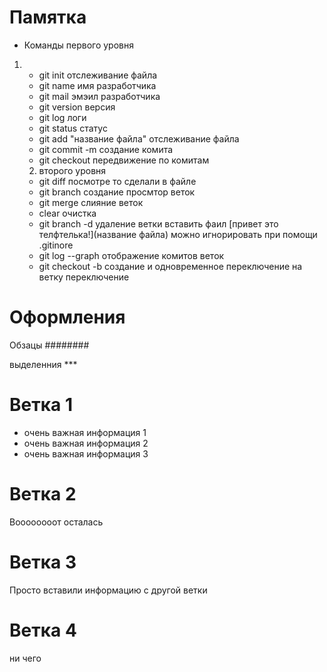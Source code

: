 # Памятка 
* Команды первого  уровня 
1.  * git init отслеживание файла
    * git name имя разработчика
    *  git mail эмэил разработчика
    * git version версия
    * git log  логи
    * git status статус
    * git add "название файла" отслеживание файла
    * git commit -m создание комита
    * git checkout  передвижение по комитам
    2. второго уровня 
    * git diff посмотре то сделали в файле
    * git branch создание просмтор веток 
    * git merge слияние веток
    * clear очистка 
    * git branch -d удаление ветки 
    вставить фаил [привет это телфтелька!](название файла)
    можно игнорировать при помощи .gitinore 
    * git log --graph отображение комитов веток
    * git checkout -b создание и одновременное переключение на ветку  переключение 

# Оформления 
Обзацы ########

 выделенния ***



# Ветка 1 
* очень важная информация 1
* очень важная информация 2
* очень важная информация 3
# Ветка 2 
Воооооооот осталась 


# Ветка 3 
Просто вставили информацию с другой ветки 

# Ветка 4
ни чего 
